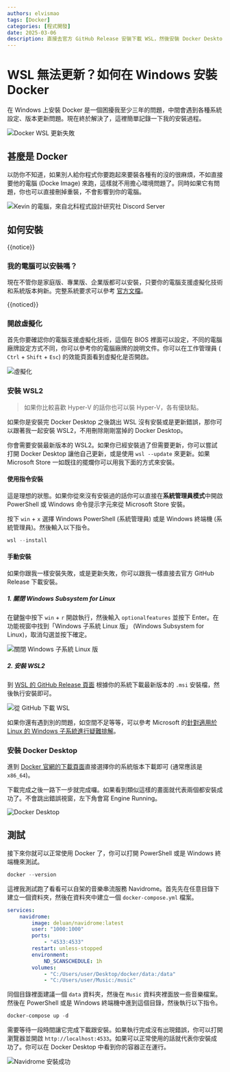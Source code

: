```yaml
---
authors: elvismao
tags: [Docker]
categories: [程式開發]
date: 2025-03-06
description: 直接去官方 GitHub Release 安裝下載 WSL，然後安裝 Docker Desktop 即可。
---
```


# WSL 無法更新？如何在 Windows 安裝 Docker

在 Windows 上安裝 Docker 是一個困擾我至少三年的問題，中間會遇到各種系統設定、版本更新問題。現在終於解決了，這裡簡單記錄一下我的安裝過程。

![Docker WSL 更新失敗](error.webp)

## 甚麼是 Docker

以防你不知道，如果別人給你程式你要跑起來要裝各種有的沒的很麻煩，不如直接要他的電腦 (Docke Image) 來跑，這樣就不用擔心環境問題了。同時如果它有問題，你也可以直接刪掉重裝，不會影響到你的電腦。

![Kevin 的電腦，來自北科程式設計研究社 Discord Server](kevin.webp)

## 如何安裝

{{notice}}

### 我的電腦可以安裝嗎？

現在不管你是家庭版、專業版、企業版都可以安裝，只要你的電腦支援虛擬化技術和系統版本夠新。完整系統要求可以參考 [官方文檔](https://docs.docker.com/desktop/windows/install/#system-requirements)。

{{noticed}}

### 開啟虛擬化

首先你要確認你的電腦支援虛擬化技術，這個在 BIOS 裡面可以設定，不同的電腦廠牌設定方式不同，你可以參考你的電腦廠牌的說明文件。你可以在工作管理員 (
`Ctrl` + `Shift` + `Esc`) 的效能頁面看到虛擬化是否開啟。

![虛擬化](virtualization.webp)

### 安裝 WSL2

> 如果你比較喜歡 Hyper-V 的話你也可以裝 Hyper-V，各有優缺點。

如果你是安裝完 Docker Desktop 之後跳出 WSL 沒有安裝或是更新錯誤，那你可以跟著我一起安裝 WSL2，不用刪除剛剛當掉的 Docker Desktop。

你會需要安裝最新版本的 WSL2。如果你已經安裝過了但需要更新，你可以嘗試打開 Docker Desktop 讓他自己更新，或是使用 `wsl --update` 來更新。如果 Microsoft Store 一如既往的擺爛你可以用我下面的方式來安裝。

#### 使用指令安裝

這是理想的狀態。如果你從來沒有安裝過的話你可以直接在**系統管理員模式**中開啟 PowerShell 或 Windows 命令提示字元來從 Microsoft Store 安裝。

按下 `win` + `x` 選擇 Windows PowerShell (系統管理員) 或是 Windows 終端機 (系統管理員)。然後輸入以下指令。

```powershell
wsl --install
```

#### 手動安裝

如果你跟我一樣安裝失敗，或是更新失敗，你可以跟我一樣直接去官方 GitHub Release 下載安裝。

##### 1. 關閉 Windows Subsystem for Linux

在鍵盤中按下 `win` + `r` 開啟執行，然後輸入 `optionalfeatures` 並按下 Enter。在功能視窗中找到「Windows 子系統 Linux 版」 (Windows Subsystem for Linux)，取消勾選並按下確定。

![關閉 Windows 子系統 Linux 版](off.webp)

##### 2. 安裝 WSL2

到 [WSL 的 GitHub Release 頁面](https://github.com/microsoft/WSL/releases/) 根據你的系統下載最新版本的 `.msi` 安裝檔，然後執行安裝即可。

![從 GitHub 下載 WSL](github.webp)

如果你還有遇到別的問題，如空間不足等等，可以參考 Microsoft 的[針對適用於 Linux 的 Windows 子系統進行疑難排解](https://learn.microsoft.com/zh-tw/windows/wsl/troubleshooting#installation-issues)。

### 安裝 Docker Desktop

進到 [Docker 官網的下載頁面](https://docs.docker.com/desktop/setup/install/windows-install/)直接選擇你的系統版本下載即可 (通常應該是 `x86_64`)。

下載完成之後一路下一步就完成囉。如果看到類似這樣的畫面就代表兩個都安裝成功了。不會跳出錯誤視窗，左下角會寫 Engine Running。

![Docker Desktop](installed.webp)

## 測試

接下來你就可以正常使用 Docker 了，你可以打開 PowerShell 或是 Windows 終端機來測試。

```powershell
docker --version
```

這裡我測試跑了看看可以自架的音樂串流服務 Navidrome。首先先在任意目錄下建立一個資料夾，然後在資料夾中建立一個 `docker-compose.yml` 檔案。

```yaml
services:
    navidrome:
        image: deluan/navidrome:latest
        user: "1000:1000"
        ports:
            - "4533:4533"
        restart: unless-stopped
        environment:
            ND_SCANSCHEDULE: 1h
        volumes:
            - "C:/Users/user/Desktop/docker/data:/data"
            - "C:/Users/user/Music:/music"
```

同個目錄裡面建議一個 `data` 資料夾，然後在 `Music` 資料夾裡面放一些音樂檔案。然後在 PowerShell 或是 Windows 終端機中進到這個目錄，然後執行以下指令。

```powershell
docker-compose up -d
```

需要等待一段時間讓它完成下載跟安裝。如果執行完成沒有出現錯誤，你可以打開瀏覽器並開啟 `http://localhost:4533`。如果可以正常使用的話就代表你安裝成功了。你可以在 Docker Desktop 中看到你的容器正在運行。

![Navidrome 安裝成功](navidrome.webp)
